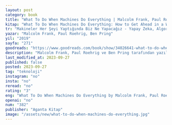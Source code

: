 ```yaml
---
layout: post
category: book
title: "What To Do When Machines Do Everything | Malcolm Frank, Paul Roehrig, Ben Pring (Kitap)"
kitap: "What To Do When Machines Do Everything: How to Get Ahead in a World of AI, Algorithms, Bots, and Big Data"
tr: "Makineler Her Şeyi Yaptığında Biz Ne Yapacağız - Yapay Zeka, Algoritmalar, Botlar ve Büyük Veri Çağında Öne Geçmek"
yazar: "Malcolm Frank, Paul Roehrig, Ben Pring"
yil: "2019"
sayfa: "271"
goodreads: "https://www.goodreads.com/book/show/34026641-what-to-do-when-machines-do-everything"
description: "Malcolm Frank, Paul Roehrig ve Ben Pring tarafından yazılan Makineler Her Şeyi Yaptığında Biz Ne Yapacağız adlı kitap, otomasyon, yapay zeka ve robotik teknolojilerin iş gücü üzerindeki bozucu etkilerini ele alır ve çalışma dünyasının değişen yapısına uyum sağlama konusuna odaklanır."
last_modified_at: 2023-09-27
published: false
posted: 2023-09-27
tag: "teknoloji"
instagram: "no"
insta: "no"
reread: "no"
rating: "3"
eng: "What To Do When Machines Do Everything by Malcolm Frank, Paul Roehrig, and Ben Pring delves into the disruptive effects of automation, artificial intelligence, and robotics on the workforce, and provides guidance on adapting to the changing landscape of work."
openai: "no"
num: "382"
publisher: "Aganta Kitap"
image: "/assets/new/what-to-do-when-machines-do-everything.jpg"
---
```

